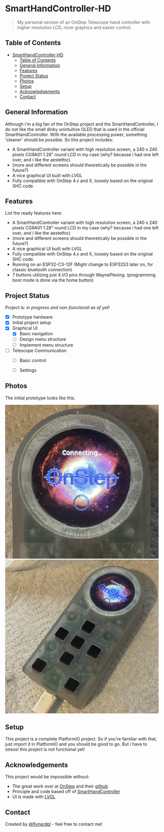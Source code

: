 


# SmartHandController-HD
> My personal version of an OnStep Telescope hand controller with higher resolution LCD, nicer graphics and easier control.

## Table of Contents
- [SmartHandController-HD](#smarthandcontroller-hd)
  - [Table of Contents](#table-of-contents)
  - [General Information](#general-information)
  - [Features](#features)
  - [Project Status](#project-status)
  - [Photos](#photos)
  - [Setup](#setup)
  - [Acknowledgements](#acknowledgements)
  - [Contact](#contact)
<!-- * [License](#license) -->


## General Information
Although i'm a big fan of the OnStep project and the SmartHandController, I do not like the small dinky unintuitive OLED that is used in the official SmartHandController.
With the available processing power, something 'cleaner' should be possible. So this project includes:
- A SmartHandController variant with high resolution screen, a 240 x 240 pixels CG9A01 1.28" round LCD in my case (why? because i had one left over, and i like the aestethic) 
- (more and different screens should theoretically be possible in the future?)
- A nice graphical UI built with LVGL
- Fully compatible with OnStep 4.x and X, loosely based on the original SHC code.
<!-- You don't have to answer all the questions - just the ones relevant to your project. -->


## Features
List the ready features here:
- A SmartHandController variant with high resolution screen, a 240 x 240 pixels CG9A01 1.28" round LCD in my case (why? because i had one left over, and i like the aestethic) 
- (more and different screens should theoretically be possible in the future?)
- A nice graphical UI built with LVGL
- Fully compatible with OnStep 4.x and X, loosely based on the original SHC code.
- Running on an ESP32-C3-12F (Might change to ESP32S3 later on, for classic bluetooth connection)
- 7 buttons utilizing just 4 I/O pins through WaynePlexing. (programming boot mode is done via the home button)

## Project Status
Project is: _in progress and non-functional as of yet_!
- [x] Prototype hardware
- [x] Initial project setup
- [x] Graphical UI
  - [x] Basic navigation
  - [ ] Design menu structure
  - [ ] Implement menu structure
- [ ] Telescope Communication
  - [ ] Basic control
  - [ ] Settings




## Photos
The initial prototype looks like this.
<!--![Example screenshot](img\prototype-front.jpg) -->
<img src="img\prototype-screen.jpg" alt="drawing" height="500" width="500"/>
<img src="img\prototype-iso.jpg" alt="drawing" height="500" width="500"/>
<!-- If you have screenshots you'd like to share, include them here. -->



## Setup
This project is a complete PlatformIO project. So if you're familiar with that, just import it in PlatformIO and you should be good to go.
But i have to stress! this project is not functional yet!

## Acknowledgements
This project would be impossible without:
- The great work over at [OnStep](https://onstep.groups.io/g/main/wiki) and their [github](https://github.com/hjd1964/OnStep)
- Principle and code based off of [SmartHandController](https://github.com/hjd1964/SmartHandController)
- UI is made with [LVGL](https://github.com/lvgl/lvgl)


## Contact
Created by [@flynerdpl](https://www.flynerd.pl/) - feel free to contact me!


<!-- Optional -->
<!-- ## License -->
<!-- This project is open source and available under the [... License](). -->

<!-- You don't have to include all sections - just the one's relevant to your project -->